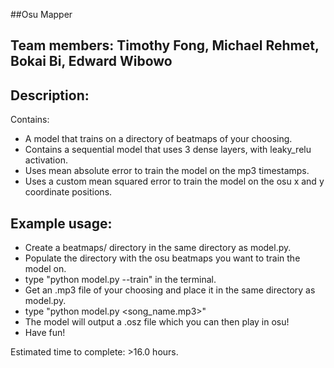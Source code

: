 ##Osu Mapper
## Team members: Timothy Fong, Michael Rehmet, Bokai Bi, Edward Wibowo

## Description:
Contains:
- A model that trains on a directory of beatmaps of your choosing.
- Contains a sequential model that uses 3 dense layers, with leaky_relu activation. 
- Uses mean absolute error to train the model on the mp3 timestamps. 
- Uses a custom mean squared error to train the model on the osu x and y coordinate positions. 

## Example usage:
- Create a beatmaps/ directory in the same directory as model.py. 
- Populate the directory with the osu beatmaps you want to train the model on. 
- type "python model.py --train" in the terminal.
- Get an .mp3 file of your choosing and place it in the same directory as model.py. 
- type "python model.py <song_name.mp3>"
- The model will output a .osz file which you can then play in osu!
- Have fun!

Estimated time to complete: >16.0 hours.